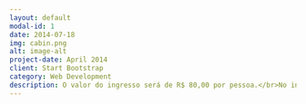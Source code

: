 ```yaml
---
layout: default
modal-id: 1
date: 2014-07-18
img: cabin.png
alt: image-alt
project-date: April 2014
client: Start Bootstrap
category: Web Development
description: O valor do ingresso será de R$ 80,00 por pessoa.</br>No ingresso, estará incluída a comida e bebida em estoque para o dia de evento (chopp e refrigerante).</br>O link para a compra dos ingressos será disponibilizado em breve.</br></br><i>Haverão unidades limitadas de copos térmicos personalizados do evento para compra na hora</i>
---
```

